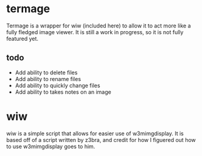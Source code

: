 # termage

Termage is a wrapper for wiw (included here) to allow it to act more like a fully fledged image viewer. It is still a work in progress, so it is not fully featured yet.

## todo
* Add ability to delete files
* Add ability to rename files
* Add ability to quickly change files
* Add ability to takes notes on an image

# wiw
wiw is a simple script that allows for easier use of w3mimgdisplay. It is based off of a script written by z3bra, and credit for how I figuered out how to use w3mimgdisplay goes to him.
